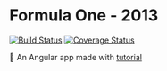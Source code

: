 # Formula One - 2013

[![Build Status](https://travis-ci.org/felipemfp/hello-angular.svg?branch=master)](https://travis-ci.org/felipemfp/hello-angular) [![Coverage Status](https://coveralls.io/repos/github/felipemfp/hello-angular/badge.svg?branch=master)](https://coveralls.io/github/felipemfp/hello-angular?branch=master)

:memo: An Angular app made with [tutorial](https://www.toptal.com/angular-js/a-step-by-step-guide-to-your-first-angularjs-app)
